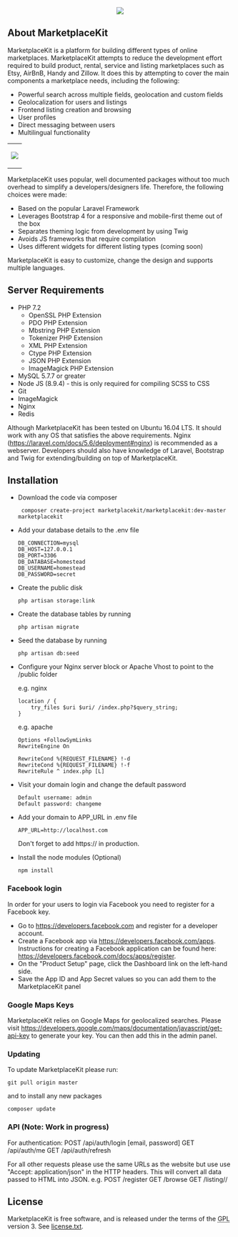 <p align="center"><img src="https://marketplace-kit.s3.amazonaws.com/logo.png"></p>

## About MarketplaceKit

MarketplaceKit is a platform for building different types of online marketplaces. MarketplaceKit attempts to reduce the development effort required to build product, rental, service and listing marketplaces such as Etsy, AirBnB, Handy and Zillow. It does this by attempting to cover the main components a marketplace needs, including the following:

- Powerful search across multiple fields, geolocation and custom fields
- Geolocalization for users and listings
- Frontend listing creation and browsing
- User profiles
- Direct messaging between users
- Multilingual functionality

<table><tr><td><p align="center"><img src="https://marketplace-kit.s3.amazonaws.com/preview.png"></p>
</td></tr></table>


MarketplaceKit uses popular, well documented packages without too much overhead to simplify a developers/designers life. Therefore, the following choices were made:

- Based on the popular Laravel Framework
- Leverages Bootstrap 4 for a responsive and mobile-first theme out of the box
- Separates theming logic from development by using Twig
- Avoids JS frameworks that require compilation
- Uses different widgets for different listing types (coming soon)

MarketplaceKit is easy to customize, change the design and supports multiple languages.



## Server Requirements

- PHP 7.2
  - OpenSSL PHP Extension
  - PDO PHP Extension
  - Mbstring PHP Extension
  - Tokenizer PHP Extension
  - XML PHP Extension
  - Ctype PHP Extension
  - JSON PHP Extension
  - ImageMagick PHP Extension
- MySQL 5.7.7 or greater
- Node JS (8.9.4) - this is only required for compiling SCSS to CSS
- Git
- ImageMagick
- Nginx
- Redis

Although MarketplaceKit has been tested on Ubuntu 16.04 LTS. It should work with any OS that satisfies the above requirements. Nginx (https://laravel.com/docs/5.6/deployment#nginx) is recommended as a webserver. Developers should also have knowledge of Laravel, Bootstrap and Twig for extending/building on top of MarketplaceKit.



## Installation

- Download the code via composer

  ```
   composer create-project marketplacekit/marketplacekit:dev-master marketplacekit
  ```

- Add your database details to the .env file

  ```
  DB_CONNECTION=mysql
  DB_HOST=127.0.0.1
  DB_PORT=3306
  DB_DATABASE=homestead
  DB_USERNAME=homestead
  DB_PASSWORD=secret
  ```

- Create the public disk

  ```
  php artisan storage:link
  ```
  
- Create the database tables by running

  ```
  php artisan migrate
  ```

- Seed the database by running

  ```
  php artisan db:seed
  ```

- Configure your Nginx server block or Apache Vhost to point to the /public folder

  e.g. nginx

  ```
  location / {
      try_files $uri $uri/ /index.php?$query_string;
  }
  ```

  e.g. apache

  ```
  Options +FollowSymLinks
  RewriteEngine On
  
  RewriteCond %{REQUEST_FILENAME} !-d
  RewriteCond %{REQUEST_FILENAME} !-f
  RewriteRule ^ index.php [L]
  ```

- Visit your domain login and change the default password

  ```
  Default username: admin
  Default password: changeme
  ```
  
- Add your domain to APP_URL in .env file
  ```
  APP_URL=http://localhost.com
  ```
  Don't forget to add https:// in production.
  
- Install the node modules (Optional)
    ```
    npm install
    ```


### Facebook login

In order for your users to login via Facebook you need to register for a Facebook key.

- Go to https://developers.facebook.com and register for a developer account.
- Create a Facebook app via https://developers.facebook.com/apps. Instructions for creating a Facebook application can be found here: https://developers.facebook.com/docs/apps/register.
- On the "Product Setup" page, click the Dashboard link on the left-hand side.
- Save the App ID and App Secret values so you can add them to the MarketplaceKit panel



### Google Maps Keys

MarketplaceKit relies on Google Maps for geolocalized searches. Please visit https://developers.google.com/maps/documentation/javascript/get-api-key to generate  your key. You can then add this in the admin panel.


### Updating
To update MarketplaceKit please run:
```
git pull origin master
```

and to install any new packages
```
composer update
```

### API (Note: Work in progress)
For authentication:
POST    /api/auth/login     [email, password]
GET     /api/auth/me
GET     /api/auth/refresh

For all other requests please use the same URLs as the website but use use "Accept: application/json" in the HTTP headers. This will convert all data passed to HTML into JSON. e.g.
POST    /register
GET     /browse
GET     /listing/<HASH>/<SLUG>

## License
MarketplaceKit is free software, and is released under the terms of the <abbr title="GNU General Public License">GPL</abbr> version 3. See <a href="license.txt">license.txt</a>.
